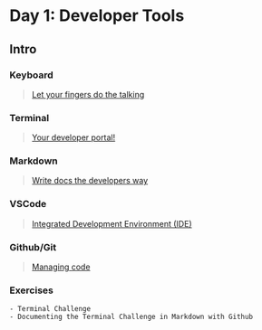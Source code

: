Day 1: Developer Tools
===

## Intro

### Keyboard

> [Let your fingers do the talking](./notes/keyboard.md)

### Terminal

> [Your developer portal!](./notes/terminal.md)

### Markdown

> [Write docs the developers way](./notes/markdown.md)

### VSCode

> [Integrated Development Environment (IDE)](./notes/ide.md)


### Github/Git

> [Managing code](./notes/github.md)

### Exercises
    - Terminal Challenge
    - Documenting the Terminal Challenge in Markdown with Github

